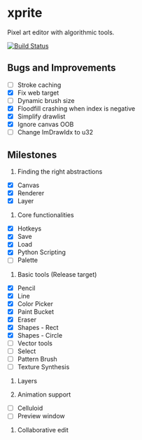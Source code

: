 # xprite

Pixel art editor with algorithmic tools.

[![Build Status](https://travis-ci.org/rickyhan/xprite-editor.svg?branch=master)](https://travis-ci.org/rickyhan/xprite-editor)

## Bugs and Improvements

* [ ] Stroke caching
* [x] Fix web target
* [ ] Dynamic brush size
* [x] Floodfill crashing when index is negative
* [x] Simplify drawlist
* [x] Ignore canvas OOB
* [ ] Change ImDrawIdx to u32

## Milestones

1. Finding the right abstractions

* [x] Canvas
* [x] Renderer
* [x] Layer

1. Core functionalities

* [x] Hotkeys
* [x] Save
* [x] Load
* [x] Python Scripting
* [ ] Palette

1. Basic tools (Release target)

* [x] Pencil
* [x] Line
* [x] Color Picker
* [x] Paint Bucket
* [x] Eraser
* [x] Shapes - Rect
* [x] Shapes - Circle
* [ ] Vector tools
* [ ] Select
* [ ] Pattern Brush
* [ ] Texture Synthesis

1. Layers

1. Animation support

* [ ] Celluloid
* [ ] Preview window

1. Collaborative edit
